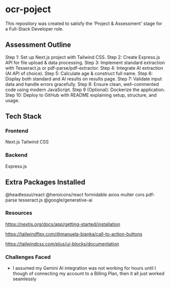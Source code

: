 # ocr-poject
This repository was created to satisfy the 'Project &amp; Assessment' stage for a Full-Stack Developer role.

## Assessment Outline
Step 1: Set up Next.js project with Tailwind CSS.
Step 2: Create Express.js API for file upload & data processing.
Step 3: Implement standard extraction with Tesseract.js or pdf-parse/pdf-extractor.
Step 4: Integrate AI extraction (AI API of choice).
Step 5: Calculate age & construct full name.
Step 6: Display both standard and AI results on results page.
Step 7: Validate input data and handle errors gracefully.
Step 8: Ensure clean, well-commented code using modern JavaScript.
Step 9 (Optional): Dockerize the application.
Step 10: Deploy to GitHub with README explaining setup, structure, and usage.

## Tech Stack
### Frontend
Next.js
Tailwind CSS

### Backend
Express.js


## Extra Packages Installed
@headlessui/react
@heroicons/react
formidable
axios
multer
cors
pdf-parse
tesseract.js
@google/generative-ai

### Resources
https://nextjs.org/docs/app/getting-started/installation

https://tailwindflex.com/@manuela-bianka/call-to-action-buttons

https://tailwindcss.com/plus/ui-blocks/documentation

### Challenges Faced
- I assumed my Gemini AI integration was not working for hours until I though of connecting my account to a Billing Plan, then it all just worked seamlessly 